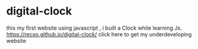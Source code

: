 # digital-clock
this my first website using javascript , i built a Clock while learning Js.
https://recxo.github.io/digital-clock/ click here to get my underdeveloping website
